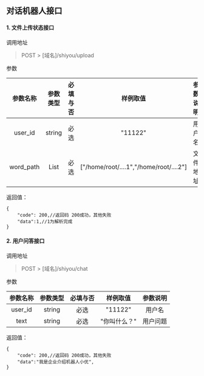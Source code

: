 ## 对话机器人接口

#### 1. 文件上传状态接口

调用地址
>POST > [域名]/shiyou/upload

参数

| 参数名称         | 参数类型        |  必填与否       | 样例取值                             | 参数说明                          |
|:----------------:|:---------------:|:---------------:|:------------------------------------:|:---------------------------------:|
| user_id         | string          | 必选            |  "11122"                               | 用户名                    |
| word_path      | List          | 必选            |   ["/home/root/....1","/home/root/....2"]                               | 文件地址                    |


返回值：
```
{
    "code": 200,//返回码 200成功，其他失败
    "data":1,//1为解析完成
}
```

#### 2. 用户问答接口

调用地址
>POST > [域名]/shiyou/chat

参数

| 参数名称         | 参数类型        |  必填与否       | 样例取值                             | 参数说明                          |
|:----------------:|:---------------:|:---------------:|:------------------------------------:|:---------------------------------:|
| user_id         | string          | 必选            |  "11122"                               | 用户名                    |
| text      | string          | 必选            |  "你叫什么？"                               | 用户问题                    |

返回值：
```
{
    "code": 200,//返回码 200成功，其他失败
    "data":"我是企业介绍机器人小优",
}
```
